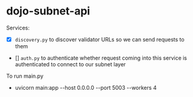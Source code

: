 # dojo-subnet-api

Services:
- [x] `discovery.py` to discover validator URLs so we can send requests to them
- [] `auth.py` to authenticate whether request coming into this service is authenticated to connect to our subnet layer

To run main.py
- uvicorn main:app --host 0.0.0.0 --port 5003 --workers 4